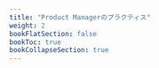```yaml
---
title: "Product Managerのプラクティス"
weight: 2
bookFlatSection: false
bookToc: true
bookCollapseSection: true
---
```

